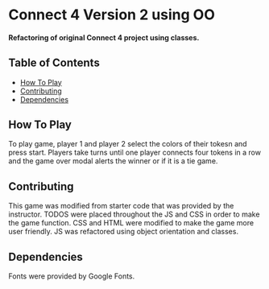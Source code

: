 # Connect 4 Version 2 using OO

#### Refactoring of original Connect 4 project using classes.

## Table of Contents

* [How To Play](#howtoplay)
* [Contributing](#contributing)
* [Dependencies](#dependencies)

## How To Play
To play game, player 1 and player 2 select the colors of their tokesn and press start.  Players take turns until
one player connects four tokens in a row and the game over modal alerts the winner or if it is a tie game.

## Contributing
This game was modified from starter code that was provided by the instructor. TODOS were placed throughout the JS and CSS in order to make the game function. CSS and HTML were modified to make the game more user friendly. JS was refactored using object orientation and classes. 

## Dependencies
Fonts were provided by Google Fonts. 

